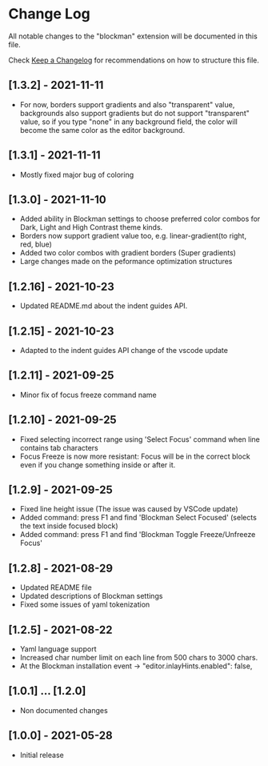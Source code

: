 # Change Log

All notable changes to the "blockman" extension will be documented in this file.

Check [Keep a Changelog](http://keepachangelog.com/) for recommendations on how to structure this file.

## [1.3.2] - 2021-11-11

-   For now, borders support gradients and also "transparent" value,
    backgrounds also support gradients but do not support "transparent" value,
    so if you type "none" in any background field, the color will become
    the same color as the editor background.

## [1.3.1] - 2021-11-11

-   Mostly fixed major bug of coloring

## [1.3.0] - 2021-11-10

-   Added ability in Blockman settings to choose preferred color combos for Dark, Light and High Contrast theme kinds.
-   Borders now support gradient value too, e.g. linear-gradient(to right, red, blue)
-   Added two color combos with gradient borders (Super gradients)
-   Large changes made on the peformance optimization structures

## [1.2.16] - 2021-10-23

-   Updated README.md about the indent guides API.

## [1.2.15] - 2021-10-23

-   Adapted to the indent guides API change of the vscode update

## [1.2.11] - 2021-09-25

-   Minor fix of focus freeze command name

## [1.2.10] - 2021-09-25

-   Fixed selecting incorrect range using 'Select Focus' command when line contains tab characters
-   Focus Freeze is now more resistant: Focus will be in the correct block even if you change something inside or after it.

## [1.2.9] - 2021-09-25

-   Fixed line height issue (The issue was caused by VSCode update)
-   Added command: press F1 and find 'Blockman Select Focused' (selects the text inside focused block)
-   Added command: press F1 and find 'Blockman Toggle Freeze/Unfreeze Focus'

## [1.2.8] - 2021-08-29

-   Updated README file
-   Updated descriptions of Blockman settings
-   Fixed some issues of yaml tokenization

## [1.2.5] - 2021-08-22

-   Yaml language support
-   Increased char number limit on each line from 500 chars to 3000 chars.
-   At the Blockman installation event -> "editor.inlayHints.enabled": false,

## [1.0.1] ... [1.2.0]

-   Non documented changes

## [1.0.0] - 2021-05-28

-   Initial release
